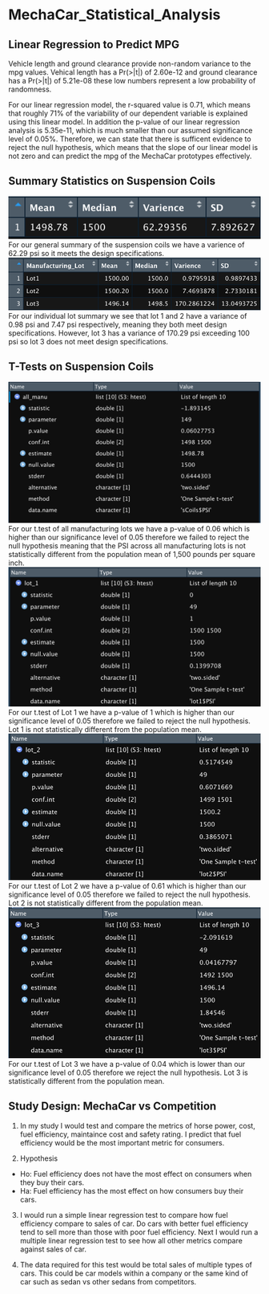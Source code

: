 # MechaCar_Statistical_Analysis

## Linear Regression to Predict MPG
Vehicle length and ground clearance provide non-random variance to the mpg values. Vehical length has a Pr(>|t|) of 2.60e-12 and ground clearance has a Pr(>|t|) of 5.21e-08 these low numbers represent a low probability of randomness.

For our linear regression model, the r-squared value is 0.71, which means that roughly 71% of the variability of our dependent variable is explained using this linear model. In addition the p-value of our linear regression analysis is 5.35e-11, which is much smaller than our assumed significance level of 0.05%. Therefore, we can state that there is sufficent evidence to reject the null hypothesis, which means that the slope of our linear model is not zero and can predict the mpg of the MechaCar prototypes effectively.

## Summary Statistics on Suspension Coils
![](Resources/summaryCoils.png)
For our general summary of the suspension coils we have a varience of 62.29 psi so it meets the design specifications.
![](Resources/lotSummmaryCoils.png)
For our individual lot summary we see that lot 1 and 2 have a variance of 0.98 psi and 7.47 psi respectively, meaning they both meet design specifications. However, lot 3 has a variance of 170.29 psi exceeding 100 psi so lot 3 does not meet design specifications.

## T-Tests on Suspension Coils
![](Resources/all_manu.png)
For our t.test of all manufacturing lots we have a p-value of 0.06 which is higher than our significance level of 0.05 therefore we failed to reject the null hypothesis meaning that the PSI across all manufacturing lots is not statistically different from the population mean of 1,500 pounds per square inch.
![](Resources/lot_1.png)
For our t.test of Lot 1 we have a p-value of 1 which is higher than our significance level of 0.05 therefore we failed to reject the null hypothesis. Lot 1 is not statistically different from the population mean. 
![](Resources/lot_2.png)
For our t.test of Lot 2 we have a p-value of 0.61 which is higher than our significance level of 0.05 therefore we failed to reject the null hypothesis. Lot 2 is not statistically different from the population mean. 
![](Resources/lot_3.png)
For our t.test of Lot 3 we have a p-value of 0.04 which is lower than our significance level of 0.05 therefore we reject the null hypothesis. Lot 3 is statistically different from the population mean. 

## Study Design: MechaCar vs Competition
1. In my study I would test and compare the metrics of horse power, cost, fuel efficiency, maintaince cost and safety rating. I predict that fuel efficiency would be the most important metric for consumers.

2. Hypothesis 
- Ho: Fuel efficiency does not have the most effect on consumers when they buy their cars.
- Ha: Fuel efficiency has the most effect on how consumers buy their cars.

3. I would run a simple linear regression test to compare how fuel efficiency compare to sales of car. Do cars with better fuel efficiency tend to sell more than those with poor fuel efficiency. Next I would run a multiple linear regression test to see how all other metrics compare against sales of car. 

4. The data required for this test would be total sales of multiple types of cars. This could be car models within a company or the same kind of car such as sedan vs other sedans from competitors.